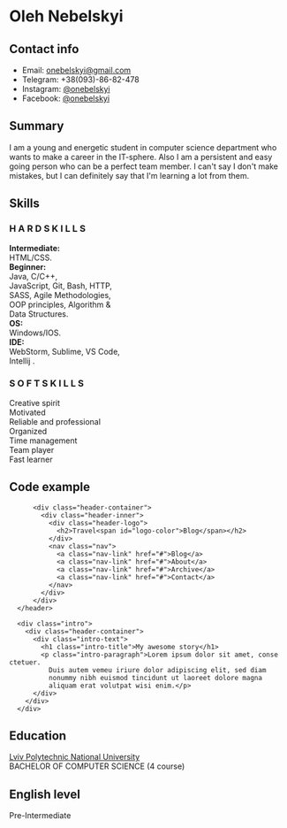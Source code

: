# Oleh Nebelskyi

## Contact info
* Email: onebelskyi@gmail.com
* Telegram: +38(093)-86-82-478
* Instagram: [@onebelskyi](https://www.instagram.com/onebelskyi/?hl=uk)
* Facebook: [@onebelskyi](https://www.facebook.com/profile.php?id=100006506687228)

## Summary
I am a young and energetic student in computer
science department who wants to make a career in the
IT-sphere. Also I am a persistent and easy going person
who can be a perfect team member. I can't say I don't
make mistakes, but I can definitely say that I'm learning
a lot from them.

## Skills
### **H A R D S K I L L S** ### 
**Intermediate:**    
HTML/CSS.  
**Beginner:**  
Java, C/C++,  
JavaScript, Git, Bash, HTTP,  
SASS, Agile Methodologies,  
OOP principles, Algorithm &  
Data Structures.  
**OS:**  
Windows/IOS.  
**IDE:**  
WebStorm, Sublime, VS Code,  
Intellij .  
### **S O F T S K I L L S** ###  
Creative spirit  
Motivated  
Reliable and professional  
Organized  
Time management  
Team player  
Fast learner  

## Code example ##

```<header class="header">
      <div class="header-container">
        <div class="header-inner">
          <div class="header-logo">
            <h2>Travel<span id="logo-color">Blog</span></h2>
          </div>
          <nav class="nav">
            <a class="nav-link" href="#">Blog</a>
            <a class="nav-link" href="#">About</a>
            <a class="nav-link" href="#">Archive</a>
            <a class="nav-link" href="#">Contact</a>
          </nav>
        </div>
      </div>
  </header>

  <div class="intro">
    <div class="header-container">
      <div class="intro-text">
        <h1 class="intro-title">My awesome story</h1>
        <p class="intro-paragraph">Lorem ipsum dolor sit amet, conse ctetuer. 
          Duis autem vemeu iriure dolor adipiscing elit, sed diam 
          nonummy nibh euismod tincidunt ut laoreet dolore magna 
          aliquam erat volutpat wisi enim.</p>
      </div>
    </div>
  </div>
  ```  
  ## Education
[Lviv Polytechnic National University](https://lpnu.ua/en)    
BACHELOR OF COMPUTER SCIENCE (4 course)

## English level  
Pre-Intermediate
